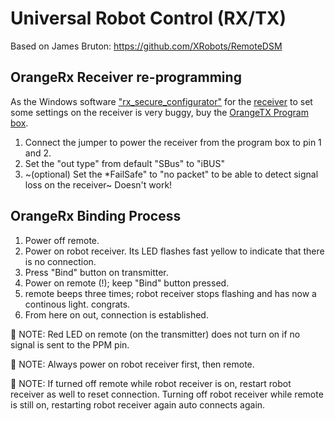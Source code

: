# Universal Robot Control (RX/TX)

Based on James Bruton:
https://github.com/XRobots/RemoteDSM


## OrangeRx Receiver re-programming
As the Windows software
["rx_secure_configurator"](https://cdn-global-hk.hobbyking.com/media/file/r/x/rx_secure_configurator.zip?_gl=1*g1ywqd*_ga*MTM1ODE1NzExLjE3MTE0MDI5MjU.*_ga_5W5MJE4N6Q*MTcxNDIxNzU1Ni4xMS4xLjE3MTQyMTc2MTguNTkuMC4w)
for the
[receiver](https://hobbyking.com/en_us/orangerx-rr12rdts-receiver-with-s-link-dsm2-dsmx-compatible.html?___store=en_us)
to set some settings on the receiver is very buggy, buy the
[OrangeTX Program box](https://hobbyking.com/en_us/orangerx-program-box-for-r620x-r1220x-v3-rr12rdts-receivers.html?___store=en_us).
1. Connect the jumper to power the receiver from the program box to pin 1 and 2.
2. Set the "out type" from default "SBus" to "iBUS"
3. ~(optional) Set the *FailSafe" to "no packet" to be able to detect signal loss on the receiver~ Doesn't work!


## OrangeRx Binding Process
1. Power off remote.
2. Power on robot receiver. Its LED flashes fast yellow to indicate that there is no connection.
2. Press "Bind" button on transmitter.
3. Power on remote (!); keep "Bind" button pressed.
4. remote beeps three times; robot receiver stops flashing and has now a continous light. congrats.
5. From here on out, connection is established.

📝 NOTE: Red LED on remote (on the transmitter) does not turn on if no signal is sent to the PPM pin.

📝 NOTE: Always power on robot receiver first, then remote.

📝 NOTE: If turned off remote while robot receiver is on, restart robot receiver as well to reset connection.
Turning off robot receiver while remote is still on, restarting robot receiver again auto connects again.